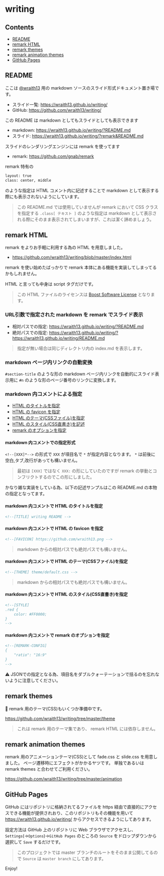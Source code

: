 <!--
class: center, middle
-->

# writing

<!--[NOMD]----->

## Contents

- [README](#readme)
- [remark HTML](#remark-html)
- [remark themes](#remark-themes)
- [remark animation themes](#remark-animation-themes)
- [GitHub Pages](#github-pages)

<!--[NOMD]----->

<!--
layout: true
-->

## README

<!--[NOMD]----->

ここは [@wraith13](https://wraith13.github.io/writing/?wraith13.md) 用の markdown ソースのスライド形式ドキュメント置き場です。

- スライド一覧: <https://wraith13.github.io/writing/>
- GitHub: <https://github.com/wraith13/writing/>

<!--[NOMD]----->

この README は markdown としてもスライドとしても表示できます

- markdown: <https://wraith13.github.io/writing/?README.md>
- スライド: <https://wraith13.github.io/writing/?remark&README.md>

<!--[NOMD]----->

スライドのレンダリングエンジンには remark を使ってます

- remark: <https://github.com/gnab/remark>

<!--[NOMD]----->

remark 特有の

```html
layout: true
class: center, middle
```

のような指定は HTML コメント内に記述することで markdown として表示する際にも表示されないようにしています。

<!--[NOMD]----->

> この README.md では使用していませんが remark において CSS クラスを指定する `.class[ テキスト ]` のような指定は markdown として表示される際にそのまま表示されてしまいますが、これは潔く諦めましょう。

<!--[NOMD]----->
<!--
   layout:    true   
-->

## remark HTML

<!--[NOMD]----->

remark をよりお手軽に利用する為の HTML を用意しました。

- <https://github.com/wraith13/writing/blob/master/index.html>

<!--[NOMD]----->

remark を使い始めたばっかりで remark 本体にある機能を実装してしまってるかもしれません。

HTML と言っても中身は script タグだけです。

> この HTML ファイルのライセンスは [Boost Software License](http://www.boost.org/LICENSE_1_0.txt) となります。

<!--[NOMD]----->

### URL引数で指定された markdown を remark でスライド表示

- 相対パスでの指定: <https://wraith13.github.io/writing/?README.md>
- 絶対パスでの指定: <https://wraith13.github.io/writing/?https://wraith13.github.io/writing/README.md>

> 指定が無い場合は同じディレクトリ内の index.md を表示します。

<!--[NOMD]----->

### markdown ページ内リンクの自動変換

`#section-title` のような形の markdown ページ内リンクを自動的にスライド表示用に `#n` のような形のページ番号のリンクに変換します。

<!--[NOMD]----->

### markdown 内コメントによる指定

- [HTML のタイトルを指定](#markdown-内コメントで-html-のタイトルを指定)
- [HTML の favicon を指定](#markdown-内コメントで-html-の-favicon-を指定)
- [HTML のテーマ(CSSファイル)を指定](#markdown-内コメントで-html-のテーマcssファイルを指定)
- [HTML のスタイル(CSS直書き)を記述](#markdown-内コメントで-html-のスタイルcss直書きを指定)
- [remark のオプションを指定](#markdown-内コメントで-remark-のオプションを指定)

<!--[NOMD]----->

#### markdown 内コメントでの指定形式

`<!--[XXX]*-->` の形式で `XXX` が項目名で `*` が指定内容となります。 `*` は前後に空白,タブ,改行があっても構いません。

> 最初は `[XXX]` ではなく `XXX:` の形にしていたのですが remark の挙動とコンフリクトするのでこの形にしました。

<!--[NOMD]----->

かなり雑な実装をしている為、以下の記述サンプルはこの README.md の本物の指定となってます。

<!--[NOMD]----->

#### markdown 内コメントで HTML のタイトルを指定

```html
<!--[TITLE] writing README -->
```

<!--[NOMD]----->

#### markdown 内コメントで HTML の favicon を指定

```html
<!--[FAVICON] https://github.com/wraith13.png -->
```

> markdown からの相対パスでも絶対パスでも構いません。

<!--[NOMD]----->

#### markdown 内コメントで HTML のテーマ(CSSファイル)を指定

```html
<!--[THEME] theme/default.css -->
```

> markdown からの相対パスでも絶対パスでも構いません。

<!--[NOMD]----->

#### markdown 内コメントで HTML のスタイル(CSS直書き)を指定

```html
<!--[STYLE]
.red {
    color: #FF0000;
}
-->
```

<!--[NOMD]----->

#### markdown 内コメントで remark のオプションを指定

```html
<!--[REMARK-CONFIG]
{
    "ratio": "16:9"
}
-->
```

⚠ JSONでの指定となる為、項目名をダブルクォーテーションで括るのを忘れないように注意してください。

<!--[NOMD]----->

<!--
layout: true
-->

## remark themes

<!--[NOMD]----->

🚧 remark 用のテーマ(CSS)もいくつか準備中です。

<https://github.com/wraith13/writing/tree/master/theme>

> これは remark 用のテーマ集であり、 remark HTML には依存しません。

<!--[NOMD]----->

<!--
layout: true
-->

## remark animation themes

<!--[NOMD]----->

remark 用のアニメーションテーマ(CSS)として fade.css と slide.css を用意しました。
ページ遷移時にエフェクトがかかるヤツです。
単独であるいは remark themes と合わせてご利用ください。

<https://github.com/wraith13/writing/tree/master/animation>

<!--[NOMD]----->

<!--
layout: true
-->

## GitHub Pages

<!--[NOMD]----->

GitHub にはリポジトリに格納されてるファイルを https 経由で直接的にアクセスできる機能が提供されおり、このリポジトリもその機能を用いて <https://wraith13.github.io/writing/> からアクセスできるようにしてあります。

<!--[NOMD]----->

設定方法は GitHub 上のリポジトリに Web ブラウザでアクセスし、 `Settings`(→`Options`)→`GitHub Pages` のところの `Source` をドロップダウンから選択して `Save` するだけです。

> このプロジェクトでは master ブランチのルートをそのまま公開してるので `Source` は `master branch` にしてあります。

<!--[NOMD]----->

<!--
layout: true
-->

<!--[NOMD]----->

<!--
class: center, middle
-->

Enjoy!
